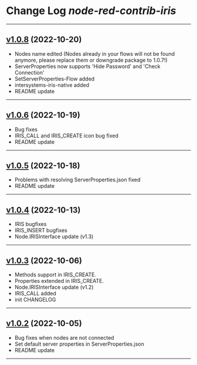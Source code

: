 # Change Log _node-red-contrib-iris_

---

## [v1.0.8](https://www.npmjs.com/package/node-red-contrib-iris/v/1.0.8) (2022-10-20)

-   Nodes name edited (Nodes already in your flows will not be found anymore, please replace them or downgrade package to 1.0.7!)
-   ServerProperties now supports 'Hide Password' and 'Check Connection'
-   SetServerProperties-Flow added
-   intersystems-iris-native added
-   README update

---

## [v1.0.6](https://www.npmjs.com/package/node-red-contrib-iris/v/1.0.6) (2022-10-19)

-   Bug fixes
-   IRIS_CALL and IRIS_CREATE icon bug fixed
-   README update

---

## [v1.0.5](https://www.npmjs.com/package/node-red-contrib-iris/v/1.0.5) (2022-10-18)

-   Problems with resolving ServerProperties.json fixed
-   README update

---

## [v1.0.4](https://www.npmjs.com/package/node-red-contrib-iris/v/1.0.4) (2022-10-13)

-   IRIS bugfixes
-   IRIS_INSERT bugfixes
-   Node.IRISInterface update (v1.3)

---

## [v1.0.3](https://www.npmjs.com/package/node-red-contrib-iris/v/1.0.3) (2022-10-06)

-   Methods support in IRIS_CREATE.
-   Properties extended in IRIS_CREATE.
-   Node.IRISInterface update (v1.2)
-   IRIS_CALL added
-   init CHANGELOG

---

## [v1.0.2](https://www.npmjs.com/package/node-red-contrib-iris/v/1.0.2) (2022-10-05)

-   Bug fixes when nodes are not connected
-   Set default server properties in ServerProperties.json
-   README update

---
